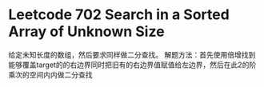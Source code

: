 # Leetcode 702 Search in a Sorted Array of Unknown Size

给定未知长度的数组，然后要求同样做二分查找。
解题方法：首先使用倍增找到能够覆盖target的的右边界同时把旧有的右边界值赋值给左边界，然后在此2的阶乘次的空间内内做二分查找
